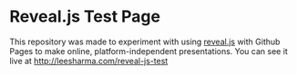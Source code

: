 # Reveal.js Test Page

This repository was made to experiment with using [reveal.js] with Github Pages
to make online, platform-independent presentations. You can see it live at
http://leesharma.com/reveal-js-test

[reveal.js]: http://lab.hakim.se/reveal-js/#/
